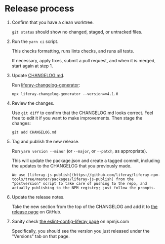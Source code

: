 # Release process

1.  Confirm that you have a clean worktree.

    `git status` should show no changed, staged, or untracked files.

2.  Run the `yarn ci` script.

    This checks formatting, runs lints checks, and runs all tests.

    If necessary, apply fixes, submit a pull request, and when it is merged, start again at step 1.

3.  Update [CHANGELOG.md](./CHANGELOG.md).

    Run [liferay-changelog-generator](https://www.npmjs.com/package/liferay-changelog-generator):

        npx liferay-changelog-generator --version=v4.1.0

4.  Review the changes.

    Use `git diff` to confirm that the CHANGELOG.md looks correct. Feel free to edit it if you want to make improvements. Then stage the changes:

        git add CHANGELOG.md

5.  Tag and publish the new release.

    Run `yarn version --minor` (or `--major`, or `--patch`, as appropriate).

    This will update the package.json and create a tagged commit, including the updates to the CHANGELOG that you previously made.

        We use [liferay-js-publish](https://github.com/liferay/liferay-npm-tools/tree/master/packages/liferay-js-publish) from the "postversion" script to take care of pushing to the repo, and actually publishing to the NPM registry; just follow the prompts.

6.  Update the release notes.

    Take the new section from the top of the CHANGELOG and add it to [the release page](https://github.com/liferay/eslint-config-liferay/releases) on GitHub.

7.  Sanity check [the eslint-config-liferay page](https://www.npmjs.com/package/eslint-config-liferay) on npmjs.com

    Specifically, you should see the version you just released under the "Versions" tab on that page.
